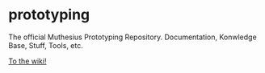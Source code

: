 # prototyping
The official Muthesius Prototyping Repository. Documentation, Konwledge Base, Stuff, Tools, etc.

[To the wiki!](https://github.com/muthesius/prototyping/wiki "Everything you know is WRONG!")

